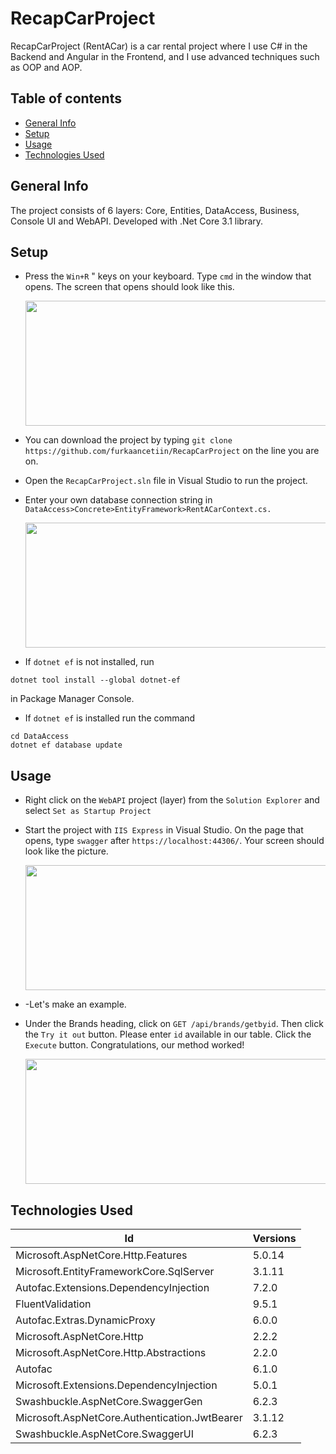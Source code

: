 # RecapCarProject

RecapCarProject (RentACar) is a car rental project where I use C# in the Backend and Angular in the Frontend, and I use advanced techniques such as OOP and AOP.

## Table of contents
* [General Info](#general-info)
* [Setup](#setup)
* [Usage](#usage)
* [Technologies Used](#technologies-used)

## General Info
The project consists of 6 layers: Core, Entities, DataAccess, Business, Console UI and WebAPI. Developed with .Net Core 3.1 library.
## Setup

 - Press the `Win+R` " keys on your keyboard. Type `cmd` in the window
   that opens. The screen that opens should look like this.
   
   <img src="https://i.ibb.co/ngw9gzC/cmd.png"  width="600"  height="200">
	
 - You can download the project by typing `git clone https://github.com/furkaancetiin/RecapCarProject` on the line you are on.
 - Open the `RecapCarProject.sln` file in Visual Studio to run the project.
 - Enter your own database connection string in `DataAccess>Concrete>EntityFramework>RentACarContext.cs.`

   <img src="https://i.ibb.co/cY1z4Hj/VS.png"  width="600"  height="200">

 - If `dotnet ef` is not installed, run
  ```
  dotnet tool install --global dotnet-ef
  ``` 
  in Package Manager Console.
  
 - If `dotnet ef` is installed run the command 
 ```
cd DataAccess
dotnet ef database update
``` 

## Usage

 - Right click on the  `WebAPI`  project (layer) from the  `Solution Explorer`  and select  `Set as Startup Project`
 -  Start the project with  `IIS Express`  in Visual Studio. On the page that opens, type `swagger` after `https://localhost:44306/`. Your screen should look like the picture.
 
	   <img src="https://i.ibb.co/1Mv4R6t/Swagger1.png"  width="600"  height="200">
 - -Let's make an example.
 - Under the Brands heading, click on `GET /api/brands/getbyid`. Then click the `Try it out` button. Please enter `id` available in our table. Click the `Execute` button. Congratulations, our method worked!
 
	  <img src="https://i.ibb.co/6BmnW7b/VS.png"  width="600"  height="200">


 ## Technologies Used

|Id| Versions |
|--|--|
|Microsoft.AspNetCore.Http.Features | 5.0.14|
|Microsoft.EntityFrameworkCore.SqlServer | 3.1.11|
|Autofac.Extensions.DependencyInjection| 7.2.0|
|FluentValidation| 9.5.1|Core
|Autofac.Extras.DynamicProxy | 6.0.0|
|Microsoft.AspNetCore.Http    | 2.2.2|
|Microsoft.AspNetCore.Http.Abstractions     | 2.2.0|
|Autofac | 6.1.0|Core
|Microsoft.Extensions.DependencyInjection  | 5.0.1|
|Swashbuckle.AspNetCore.SwaggerGen    | 6.2.3|
|Microsoft.AspNetCore.Authentication.JwtBearer| 3.1.12|
|Swashbuckle.AspNetCore.SwaggerUI     | 6.2.3|
